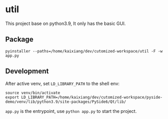 # util
This project base on python3.9, It only has the basic GUI.



## Package

```
pyinstaller --paths=/home/kaixiang/dev/cutomized-workspace/util -F -w app.py
```



## Development

After active venv, set `LD_LIBRARY_PATH` to the shell env:
```
source venv/bin/activate
export LD_LIBRARY_PATH=/home/kaixiang/dev/cutomized-workspace/pyside-demo/venv/lib/python3.9/site-packages/PySide6/Qt/lib/
```

`app.py` is the entrypoint, use `python app.py` to start the project.
